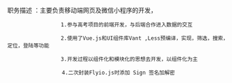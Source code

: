 职务描述 ：主要负责移动端网页及微信小程序的开发，

				　　　1.参与高考项目的前端开发，与后端合作进入数据的交互

				　　　2.使用了Vue.js和UI组件库Vant ,Less预编译，实现，筛选，搜索，定位，登陆等功能

				　　　3.开发过程以组件化和模块化的思想去开发，以组件化为主

				　　  4.二次封装Flyio.js时添加 Sign 签名加解密